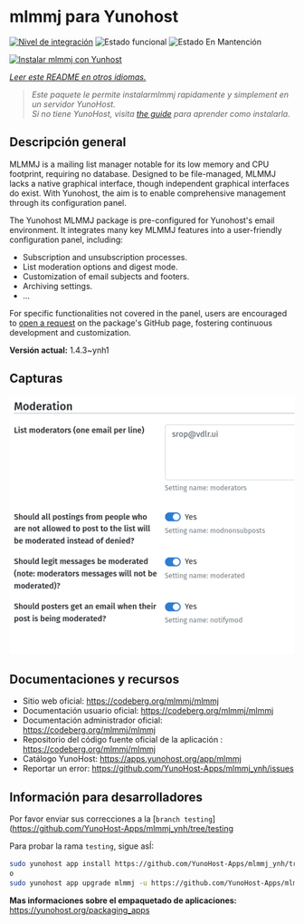 <!--
Este archivo README esta generado automaticamente<https://github.com/YunoHost/apps/tree/master/tools/readme_generator>
No se debe editar a mano.
-->

# mlmmj para Yunohost

[![Nivel de integración](https://dash.yunohost.org/integration/mlmmj.svg)](https://ci-apps.yunohost.org/ci/apps/mlmmj/) ![Estado funcional](https://ci-apps.yunohost.org/ci/badges/mlmmj.status.svg) ![Estado En Mantención](https://ci-apps.yunohost.org/ci/badges/mlmmj.maintain.svg)

[![Instalar mlmmj con Yunhost](https://install-app.yunohost.org/install-with-yunohost.svg)](https://install-app.yunohost.org/?app=mlmmj)

*[Leer este README en otros idiomas.](./ALL_README.md)*

> *Este paquete le permite instalarmlmmj rapidamente y simplement en un servidor YunoHost.*  
> *Si no tiene YunoHost, visita [the guide](https://yunohost.org/install) para aprender como instalarla.*

## Descripción general

MLMMJ is a mailing list manager notable for its low memory and CPU footprint, requiring no database. Designed to be file-managed, MLMMJ lacks a native graphical interface, though independent graphical interfaces do exist. With Yunohost, the aim is to enable comprehensive management through its configuration panel.

The Yunohost MLMMJ package is pre-configured for Yunohost's email environment. It integrates many key MLMMJ features into a user-friendly configuration panel, including:

* Subscription and unsubscription processes.
* List moderation options and digest mode.
* Customization of email subjects and footers.
* Archiving settings.
* ...

For specific functionalities not covered in the panel, users are encouraged to [open a request](https://github.com/YunoHost-Apps/mlmmj_ynh/issues) on the package's GitHub page, fostering continuous development and customization.


**Versión actual:** 1.4.3~ynh1

## Capturas

![Captura de mlmmj](./doc/screenshots/panel.png)

## Documentaciones y recursos

- Sitio web oficial: <https://codeberg.org/mlmmj/mlmmj>
- Documentación usuario oficial: <https://codeberg.org/mlmmj/mlmmj>
- Documentación administrador oficial: <https://codeberg.org/mlmmj/mlmmj>
- Repositorio del código fuente oficial de la aplicación : <https://codeberg.org/mlmmj/mlmmj>
- Catálogo YunoHost: <https://apps.yunohost.org/app/mlmmj>
- Reportar un error: <https://github.com/YunoHost-Apps/mlmmj_ynh/issues>

## Información para desarrolladores

Por favor enviar sus correcciones a la [`branch testing`](https://github.com/YunoHost-Apps/mlmmj_ynh/tree/testing

Para probar la rama `testing`, sigue asÍ:

```bash
sudo yunohost app install https://github.com/YunoHost-Apps/mlmmj_ynh/tree/testing --debug
o
sudo yunohost app upgrade mlmmj -u https://github.com/YunoHost-Apps/mlmmj_ynh/tree/testing --debug
```

**Mas informaciones sobre el empaquetado de aplicaciones:** <https://yunohost.org/packaging_apps>
